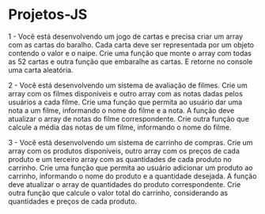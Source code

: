 # Projetos-JS

  1 - Você está desenvolvendo um jogo de cartas e precisa criar um array com as cartas do baralho. Cada carta deve ser representada por um objeto contendo o valor e o naipe. Crie uma função que monte o array com todas as 52 cartas e outra função que embaralhe as cartas.
E retorne no console uma carta aleatória.

  2 - Você está desenvolvendo um sistema de avaliação de filmes. Crie um array com os filmes disponíveis e outro array com as notas dadas pelos usuários a cada filme. Crie uma função que permita ao usuário dar uma nota a um filme, informando o nome do filme e a nota. A função deve atualizar o array de notas do filme correspondente. Crie outra função que calcule a média das notas de um filme, informando o nome do filme.

  3 - Você está desenvolvendo um sistema de carrinho de compras. Crie um array com os produtos disponíveis, outro array com os preços de cada produto e um terceiro array com as quantidades de cada produto no carrinho. Crie uma função que permita ao usuário adicionar um produto ao carrinho, informando o nome do produto e a quantidade desejada. A função deve atualizar o array de quantidades do produto correspondente. Crie outra função que calcule o valor total do carrinho, considerando as quantidades e preços de cada produto.
